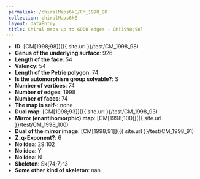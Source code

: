 ```yaml
--- 
 permalink: /chiralMaps6kE/CM_1998_98 
 collection: chiralMaps6kE
 layout: dataEntry
 title: Chiral maps up to 6000 edges - CM[1998;98]
---
```


- **ID**: [CM[1998;98]]({{ site.url }}/test/CM_1998_98)
- **Genus of the underlying surface**: 926
- **Length of the face**: 54
- **Valency**: 54
- **Length of the Petrie polygon**: 74
- **Is the automorphism group solvable?**: S
- **Number of vertices**: 74
- **Number of edges**: 1998
- **Number of faces**: 74
- **The map is self-**: none
- **Dual map**: [CM[1998;93]]({{ site.url }}/test/CM_1998_93)
- **Mirror (enantihomorphic) map**: [CM[1998;100]]({{ site.url }}/test/CM_1998_100)
- **Dual of the mirror image**: [CM[1998;91]]({{ site.url }}/test/CM_1998_91)
- **Z_q-Exponent?**: 6
- **No idea**:  29:102
- **No idea**: Y
- **No idea**: N
- **Skeleton**: Sk(74;7)^3
- **Some other kind of skeleton**: nan
